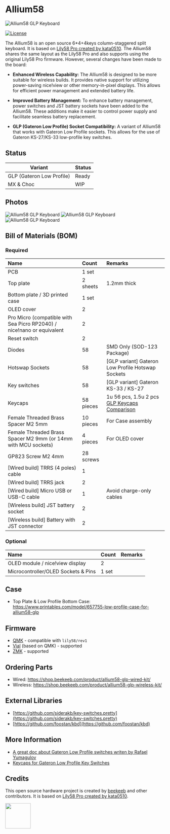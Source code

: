 # Allium58

![Allium58 GLP Keyboard](docs/banner.jpg)

[![License](https://img.shields.io/badge/license-MIT-blue.svg)](/LICENSE)

The Allium58 is an open source 6*4+4keys column-staggered split keyboard. It is based on [Lily58 Pro created by kata0510](https://github.com/kata0510/Lily58/tree/master/Pro). The Allium58 shares the same layout as the Lily58 Pro and also supports using the original Lily58 Pro firmware. However, several changes have been made to the board:

- **Enhanced Wireless Capability:** The Allium58 is designed to be more suitable for wireless builds. It provides native support for utilizing power-saving nice!view or other memory-in-pixel displays. This allows for efficient power management and extended battery life.

- **Improved Battery Management:** To enhance battery management, power switches and JST battery sockets have been added to the Allium58. These additions make it easier to control power supply and facilitate seamless battery replacement.

- **GLP (Gateron Low Profile) Socket Compatibility:** A variant of Allium58 that works with Gateron Low Profile sockets. This allows for the use of Gateron KS-27/KS-33 low-profile key switches.

## Status

| Variant  | Status  |
| ------------ | ------------ |
| GLP (Gateron Low Profile) | Ready  |
| MX & Choc  | WIP  |

## Photos

![Allium58 GLP Keyboard](docs/photo-1.jpg)
![Allium58 GLP Keyboard](docs/photo-2.jpg)
![Allium58 GLP Keyboard](docs/photo-3.jpg)

## Bill of Materials (BOM)

### Required

| Name | Count | Remarks |
|:-|:-|:-|
| PCB | 1 set | |
| Top plate | 2 sheets | 1.2mm thick |
| Bottom plate / 3D printed case | 1 set | |
| OLED cover | 2 | |
| Pro Micro (compatible with Sea Picro RP2040) / nice!nano or equivalent | 2 |  |
| Reset switch | 2 | |
| Diodes | 58 | SMD Only (SOD-123 Package) |
| Hotswap Sockets | 58 | [GLP variant] Gateron Low Profile Hotswap Sockets |
| Key switches | 58 | [GLP variant] Gateron KS-33 / KS-27 |
| Keycaps | 58 pieces | 1u 56 pcs, 1.5u 2 pcs [GLP Keycaps Comparison](https://showcase.beekeeb.com/the-keycaps-of-gateron-low-profile-key-switches-and-kailh-choc-v1-key-switch/) |
| Female Threaded Brass Spacer M2 5mm | 10 pieces | For Case assembly |
| Female Threaded Brass Spacer M2 9mm (or 14mm with MCU sockets) | 4 pieces | For OLED cover |
| GP823 Screw M2 4mm | 28 screws | |
| [Wired build] TRRS (4 poles) cable | 1 |  |
| [Wired build] TRRS jack | 2 |  |
| [Wired build] Micro USB or USB-C cable | 1 | Avoid charge-only cables |
| [Wireless build] JST battery socket | 2 | |
| [Wireless build] Battery with JST connector | 2 | |  |

### Optional

| Name | Count | Remarks |
|:-|:-|:-|
| OLED module / nice!view display | 2 | |
| Microcontroller/OLED Sockets & Pins | 1 set |  | |

## Case
- Top Plate & Low Profile Bottom Case: https://www.printables.com/model/657755-low-profile-case-for-allium58-glp

## Firmware

- [QMK](https://github.com/qmk/qmk_firmware "QMK") - compatible with `lily58/rev1`
- [Vial](https://github.com/vial-kb/vial-qmk "Vial") (based on QMK) - supported
- [ZMK](https://github.com/zmkfirmware/zmk "ZMK") - supported


## Ordering Parts

- Wired: https://shop.beekeeb.com/product/allium58-glp-wired-kit/
- Wireless: https://shop.beekeeb.com/product/allium58-glp-wireless-kit/

## External Libraries

* [https://github.com/siderakb/key-switches.pretty](https://github.com/siderakb/key-switches.pretty)
* [https://github.com/foostan/kbd](https://github.com/foostan/kbd)

## More Information

* [A great doc about Gateron Low Profile switches writen by Rafael Yumagulov](https://ergonautkb.github.io/docs/switches/gateron-low-profile/)
* [Keycaps for Gateron Low Profile Key Switches](https://showcase.beekeeb.com/the-keycaps-of-gateron-low-profile-key-switches-and-kailh-choc-v1-key-switch/)

## Credits

This open source hardware project is created by [beekeeb](https://beekeeb.shop) and other contributors. It is based on [Lily58 Pro created by kata0510](https://github.com/kata0510/Lily58/tree/master/Pro).

[<img src="docs/beekeeb.png" height="80" />](https://beekeeb.shop)
